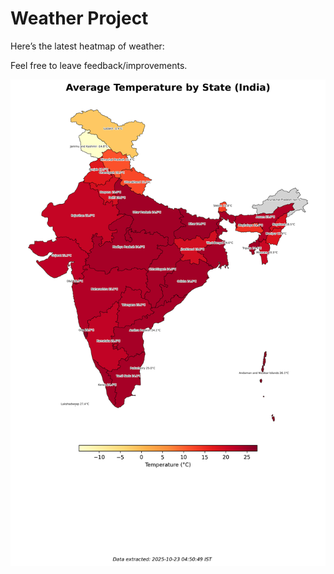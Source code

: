 # Weather Project

Here’s the latest heatmap of weather:

Feel free to leave feedback/improvements.

![India Heatmap](docs/assets/india_heatmap.png?v=F966D3)
